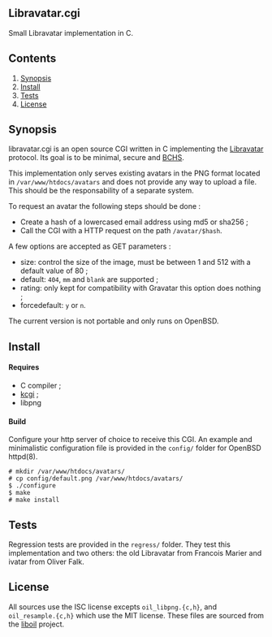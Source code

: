 ## Libravatar.cgi

Small Libravatar implementation in C.

## Contents

1. [Synopsis](#synopsis)
2. [Install](#install)
3. [Tests](#tests)
4. [License](#license)

## Synopsis

libravatar.cgi is an open source CGI written in C implementing the [Libravatar](https://www.libravatar.org/) protocol. Its goal is to be minimal, secure and [BCHS](https://learnbchs.org/).

This implementation only serves existing avatars in the PNG format located in `/var/www/htdocs/avatars` and does not provide any way to upload a file. This should be the responsability of a separate system.

To request an avatar the following steps should be done :

* Create a hash of a lowercased email address using md5 or sha256 ;
* Call the CGI with a HTTP request on the path `/avatar/$hash`.

A few options are accepted as GET parameters :

* size: control the size of the image, must be between 1 and 512 with a default value of 80 ;
* default: `404`, `mm` and `blank` are supported ;
* rating: only kept for compatibility with Gravatar this option does nothing ;
* forcedefault: `y` or `n`.

The current version is not portable and only runs on OpenBSD.

## Install

#### Requires

* C compiler ;
* [kcgi](https://kristaps.bsd.lv/kcgi) ;
* libpng

#### Build

Configure your http server of choice to receive this CGI. An example and minimalistic configuration file is provided in the `config/` folder for OpenBSD httpd(8).

```
# mkdir /var/www/htdocs/avatars/
# cp config/default.png /var/www/htdocs/avatars/
$ ./configure
$ make
# make install
```

## Tests

Regression tests are provided in the `regress/` folder. They test this implementation and two others: the old Libravatar from Francois Marier and ivatar from Oliver Falk.

## License

All sources use the ISC license excepts `oil_libpng.{c,h}`, and `oil_resample.{c,h}` which use the MIT license. These files are sourced from the [liboil](https://github.com/ender672/liboil) project.
